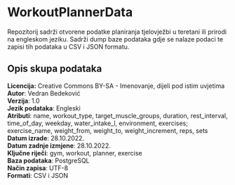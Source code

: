 # WorkoutPlannerData
Repozitorij sadrži otvorene podatke planiranja tjelovježbi u teretani ili prirodi na engleskom jeziku. Sadrži dump baze podataka gdje se nalaze podaci te zapisi tih podataka u CSV i JSON formatu. 

## Opis skupa podataka


**Licencija:** Creative Commons BY-SA - Imenovanje, dijeli pod istim uvjetima\
**Autor**: Vedran Bedeković\
**Verzija**: 1.0\
**Jezik podataka**: Engleski\
**Atributi**: name, workout_type, target_muscle_groups, duration, rest_interval, time_of_day, weekday, water_intake_l, environment, exercises; exercise_name, weight_from, weight_to, weight_increment, reps, sets\
**Datum izrade**: 28.10.2022.\
**Datum zadnje izmjene**: 28.10.2022.\
**Ključne riječi**: gym, workout, planner, exercise\
**Baza podataka**: PostgreSQL\
**Način zapisa**: UTF-8\
**Formati**: CSV i JSON
